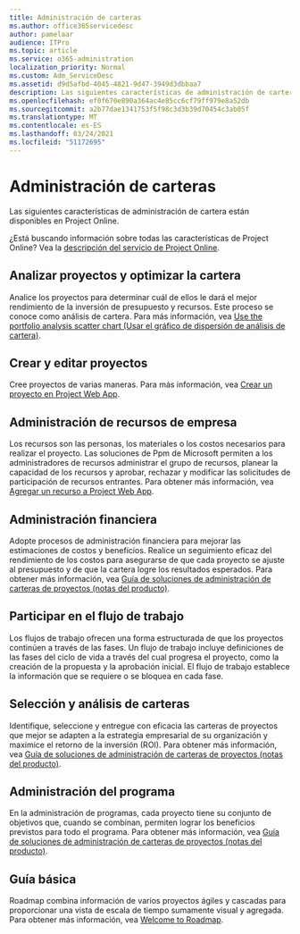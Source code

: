 ```yaml
---
title: Administración de carteras
ms.author: office365servicedesc
author: pamelaar
audience: ITPro
ms.topic: article
ms.service: o365-administration
localization_priority: Normal
ms.custom: Adm_ServiceDesc
ms.assetid: d9d5afbd-4045-4821-9d47-3949d3dbbaa7
description: Las siguientes características de administración de cartera están disponibles en Project Online.
ms.openlocfilehash: ef0f670e890a364ac4e85cc6cf79ff979e8a52db
ms.sourcegitcommit: a2b77dae1341753f5f98c3d3b39d70454c3ab05f
ms.translationtype: MT
ms.contentlocale: es-ES
ms.lasthandoff: 03/24/2021
ms.locfileid: "51172695"
---
```

# <a name="portfolio-management"></a>Administración de carteras

Las siguientes características de administración de cartera están disponibles en Project Online.
  
¿Está buscando información sobre todas las características de Project Online? Vea la [descripción del servicio de Project Online](project-online-service-description.md).
  
## <a name="analyze-projects-and-optimize-portfolio"></a>Analizar proyectos y optimizar la cartera

Analice los proyectos para determinar cuál de ellos le dará el mejor rendimiento de la inversión de presupuesto y recursos. Este proceso se conoce como análisis de cartera. Para más información, vea [Use the portfolio analysis scatter chart (Usar el gráfico de dispersión de análisis de cartera)](https://go.microsoft.com/fwlink/?LinkID=823665&amp;clcid=0x409).
  
## <a name="create-and-edit-projects"></a>Crear y editar proyectos

Cree proyectos de varias maneras. Para más información, vea [Crear un proyecto en Project Web App](https://go.microsoft.com/fwlink/?LinkID=746895&amp;clcid=0x409).
  
## <a name="enterprise-resource-management"></a>Administración de recursos de empresa

Los recursos son las personas, los materiales o los costos necesarios para realizar el proyecto. Las soluciones de Ppm de Microsoft permiten a los administradores de recursos administrar el grupo de recursos, planear la capacidad de los recursos y aprobar, rechazar y modificar las solicitudes de participación de recursos entrantes. Para obtener más información, vea [Agregar un recurso a Project Web App](https://go.microsoft.com/fwlink/p/?LinkId=271320).
  
## <a name="financial-management"></a>Administración financiera

Adopte procesos de administración financiera para mejorar las estimaciones de costos y beneficios. Realice un seguimiento eficaz del rendimiento de los costos para asegurarse de que cada proyecto se ajuste al presupuesto y de que la cartera logre los resultados esperados. Para obtener más información, vea [Guía de soluciones de administración de carteras de proyectos (notas del producto)](/project/project-server-2013-and-2016).
  
## <a name="participate-in-workflow"></a>Participar en el flujo de trabajo

Los flujos de trabajo ofrecen una forma estructurada de que los proyectos continúen a través de las fases. Un flujo de trabajo incluye definiciones de las fases del ciclo de vida a través del cual progresa el proyecto, como la creación de la propuesta y la aprobación inicial. El flujo de trabajo establece la información que se requiere o se bloquea en cada fase.
  
## <a name="portfolio-analytics-and-selection"></a>Selección y análisis de carteras

Identifique, seleccione y entregue con eficacia las carteras de proyectos que mejor se adapten a la estrategia empresarial de su organización y maximice el retorno de la inversión (ROI). Para obtener más información, vea [Guía de soluciones de administración de carteras de proyectos (notas del producto)](/project/project-server-2013-and-2016).
  
## <a name="program-management"></a>Administración del programa

En la administración de programas, cada proyecto tiene su conjunto de objetivos que, cuando se combinan, permiten lograr los beneficios previstos para todo el programa. Para obtener más información, vea [Guía de soluciones de administración de carteras de proyectos (notas del producto)](/project/project-server-2013-and-2016).
  
## <a name="roadmap"></a>Guía básica

Roadmap combina información de varios proyectos ágiles y cascadas para proporcionar una vista de escala de tiempo sumamente visual y agregada. Para obtener más información, vea [Welcome to Roadmap](https://support.office.com/article/video-welcome-to-roadmap-57764149-51b8-468f-a50d-9ea6a4fd835a).